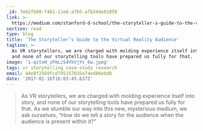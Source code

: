 ```yaml
---
_id: 7e62fb80-f461-11e6-a7b5-a7b34de01859
link: >-
  https://medium.com/stanford-d-school/the-storyteller-s-guide-to-the-virtual-reality-audience-19e92da57497#.ok0me9ak8
section: read
type: blog
title: 'The Storyteller’s Guide to the Virtual Reality Audience'
tagline: >-
  As VR storytellers, we are charged with molding experience itself into story,
  and none of our storytelling tools have prepared us fully for that.
image: '1-qitvH_zPmLzS4YkVjYv_6w.jpeg'
tags: vr storytelling case-study research
email: 44e8f2569fcd795157035e74ed86ebd8
date: '2017-02-16T16:03:45.637Z'
---
```

> As VR storytellers, we are charged with molding experience itself into story, and none of our storytelling tools have prepared us fully for that. As we stumble our way into this new, mysterious medium, we ask ourselves, “How do we tell a story for the audience when the audience is present within it?”
